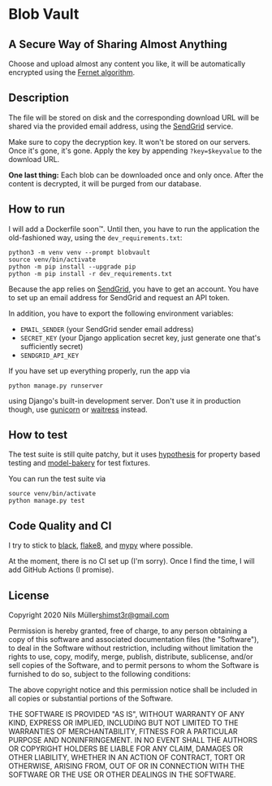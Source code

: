 # Blob Vault

## A Secure Way of Sharing Almost Anything

Choose and upload almost any content you like, it will be automatically encrypted using the [Fernet algorithm](https://github.com/fernet/spec/).

## Description

The file will be stored on disk and the corresponding download URL will be shared via the provided email address, using the [SendGrid](https://sendgrid.com) service.

Make sure to copy the decryption key. It won't be stored on our servers. Once it's gone, it's gone. Apply the key by appending `?key=$keyvalue` to the download URL.

**One last thing:** Each blob can be downloaded once and only once. After the content is decrypted, it will be purged from our database.

## How to run

I will add a Dockerfile soon™. Until then, you have to run the application the old-fashioned way, using the `dev_requirements.txt`:

```shell
python3 -m venv venv --prompt blobvault
source venv/bin/activate
python -m pip install --upgrade pip
python -m pip install -r dev_requirements.txt
```

Because the app relies on [SendGrid](http://sendgrid.com), you have to get an account. You have to set up an email address for SendGrid and request an API token.

In addition, you have to export the following environment variables:

- `EMAIL_SENDER` (your SendGrid sender email address)
- `SECRET_KEY` (your Django application secret key, just generate one that's sufficiently secret)
- `SENDGRID_API_KEY`

If you have set up everything properly, run the app via

```shell
python manage.py runserver
```

using Django's built-in development server. Don't use it in production though, use [gunicorn](https://gunicorn.org) or [waitress](https://docs.pylonsproject.org/projects/waitress/en/stable/) instead.

## How to test

The test suite is still quite patchy, but it uses [hypothesis](https://hypothesis.readthedocs.io/en/latest/) for property based testing and [model-bakery](https://model-bakery.readthedocs.io/en/latest/) for test fixtures.

You can run the test suite via

```shell
source venv/bin/activate
python manage.py test
```

## Code Quality and CI

I try to stick to [black](https://black.readthedocs.io/en/stable/), [flake8](https://flake8.pycqa.org/en/latest/), and [mypy](https://mypy.readthedocs.io/en/stable/) where possible.

At the moment, there is no CI set up (I'm sorry). Once I find the time, I will add GitHub Actions (I promise).

## License

Copyright 2020 Nils Müller<shimst3r@gmail.com>

Permission is hereby granted, free of charge, to any person obtaining a copy of this software and associated documentation files (the "Software"), to deal in the Software without restriction, including without limitation the rights to use, copy, modify, merge, publish, distribute, sublicense, and/or sell copies of the Software, and to permit persons to whom the Software is furnished to do so, subject to the following conditions:

The above copyright notice and this permission notice shall be included in all copies or substantial portions of the Software.

THE SOFTWARE IS PROVIDED "AS IS", WITHOUT WARRANTY OF ANY KIND, EXPRESS OR IMPLIED, INCLUDING BUT NOT LIMITED TO THE WARRANTIES OF MERCHANTABILITY, FITNESS FOR A PARTICULAR PURPOSE AND NONINFRINGEMENT. IN NO EVENT SHALL THE AUTHORS OR COPYRIGHT HOLDERS BE LIABLE FOR ANY CLAIM, DAMAGES OR OTHER LIABILITY, WHETHER IN AN ACTION OF CONTRACT, TORT OR OTHERWISE, ARISING FROM, OUT OF OR IN CONNECTION WITH THE SOFTWARE OR THE USE OR OTHER DEALINGS IN THE SOFTWARE.
